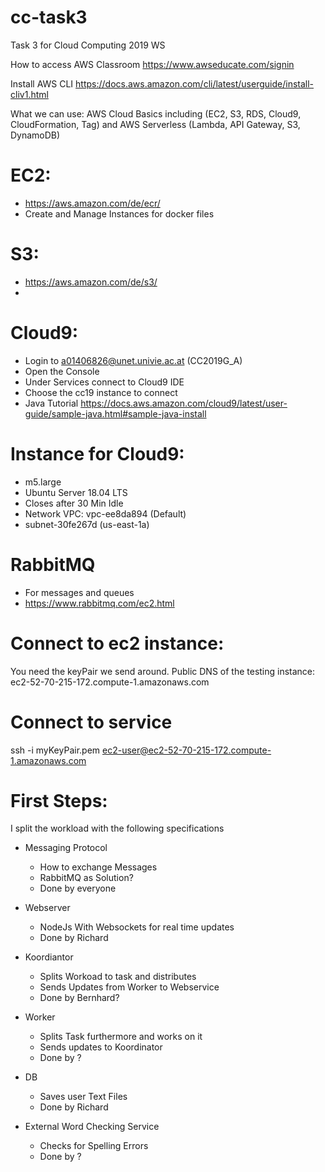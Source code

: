 # cc-task3
Task 3 for Cloud Computing 2019 WS

How to access AWS Classroom
https://www.awseducate.com/signin


Install AWS CLI
https://docs.aws.amazon.com/cli/latest/userguide/install-cliv1.html

What we can use:
AWS Cloud Basics including (EC2, S3, RDS, Cloud9, CloudFormation, Tag) and AWS Serverless (Lambda, API Gateway, S3, DynamoDB)

# EC2:
- https://aws.amazon.com/de/ecr/
- Create and Manage Instances for docker files

# S3:
- https://aws.amazon.com/de/s3/
- 

# Cloud9:
- Login to a01406826@unet.univie.ac.at (CC2019G_A)
- Open the Console
- Under Services connect to Cloud9 IDE
- Choose the cc19 instance to connect
- Java Tutorial https://docs.aws.amazon.com/cloud9/latest/user-guide/sample-java.html#sample-java-install

# Instance for Cloud9:
- m5.large
- Ubuntu Server 18.04 LTS
- Closes after 30 Min Idle
- Network VPC: vpc-ee8da894 (Default)
- subnet-30fe267d (us-east-1a)

# RabbitMQ
- For messages and queues
- https://www.rabbitmq.com/ec2.html

# Connect to ec2 instance:
You need the keyPair we send around.
Public DNS of the testing instance: ec2-52-70-215-172.compute-1.amazonaws.com

# Connect to service
ssh -i myKeyPair.pem ec2-user@ec2-52-70-215-172.compute-1.amazonaws.com

# First Steps:
I split the workload with the following specifications
- Messaging Protocol
  - How to exchange Messages
  - RabbitMQ as Solution?
  - Done by everyone
  
- Webserver
  - NodeJs With Websockets for real time updates
  - Done by Richard
  
- Koordiantor
  - Splits Workoad to task and distributes
  - Sends Updates from Worker to Webservice
  - Done by Bernhard?


- Worker
  - Splits Task furthermore and works on it
  - Sends updates to Koordinator
  - Done by ?

- DB
  - Saves user Text Files
  - Done by Richard


- External Word Checking Service
  - Checks for Spelling Errors
  - Done by ?
  
 



